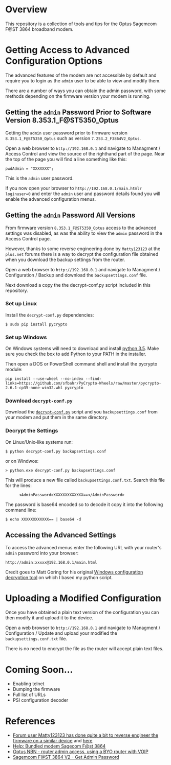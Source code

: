 # Overview

This repository is a collection of tools and tips for the Optus Sagemcom
F@ST 3864 broadband modem.

# Getting Access to Advanced Configuration Options

The advanced features of the modem are not accessible by default and require
you to login as the `admin` user to be able to view and modify them.

There are a number of ways you can obtain the admin password, with some methods
depending on the firmware version your modem is running.

## Getting the `admin` Password Prior to Software Version 8.353.1_F@ST5350_Optus

Getting the `admin` user password prior to firmware version 
`8.353.1_F@ST5350_Optus` such as version `7.253.2_F3864V2_Optus`.

Open a web browser to `http://192.168.0.1` and navigate to Managment / Access
Control and view the source of the righthand part of the page. Near the top of
the page you will find a line something like this:

    pwdAdmin = "XXXXXXX";

This is the `admin` user password.

If you now open your browser to `http://192.168.0.1/main.html?loginuser=0` and
enter the `admin` user and password details found you will enable the advanced
configuration menus.

## Getting the `admin` Password All Versions

From firmware version `8.353.1_F@ST5350_Optus` access to the advanced settings
was disabled, as was the ability to view the `admin` password in the Access
Control page.

However, thanks to some reverse engineering done by `Matty123123` at the `plus.net`
forums there is a way to decrypt the configuration file obtained when you
download the backup settings from the router.

Open a web browser to `http://192.168.0.1` and navigate to Managment
/ Configuration / Backup and download the `backupsettings.conf` file.

Next download a copy the the decrypt-conf.py script included in this
repository.

### Set up Linux

Install the `decrypt-conf.py` dependencies:

    $ sudo pip install pycrypto

### Set up Windows

On Windows systems will need to download and install [python 3.5](https://www.python.org/downloads/). Make sure you check the box to add Python to your PATH in the installer.

Then open a DOS or PowerShell command shell and install the pycrypto module:

    pip install --use-wheel --no-index --find-links=https://github.com/sfbahr/PyCrypto-Wheels/raw/master/pycrypto-2.6.1-cp35-none-win32.whl pycrypto

### Download `decrypt-conf.py`

Download the 
[`decrypt-conf.py`](https://raw.githubusercontent.com/mattimustang/optus-sagemcom-fast-3864-hacks/master/decrypt-conf.py) script and you `backupsettings.conf` from your modem and put them in the same directory.


### Decrypt the Settings

On Linux/Unix-like systems run:

    $ python decrypt-conf.py backupsettings.conf

or on Windwos:

    > python.exe decrypt-conf.py backupsettings.conf

This will produce a new file called `backupsettings.conf.txt`. Search this file
for the lines:

          <AdminPassword>XXXXXXXXXXXXX==</AdminPassword>

The password is base64 encoded so to decode it copy it into the following
command line:

    $ echo XXXXXXXXXXXX== | base64 -d

## Accessing the Advanced Settings

To access the advanced menus enter the following URL with your router's `admin` password
into your browser:

    http://admin:xxxxx@192.168.0.1/main.html

Credit goes to Matt Goring for his original [Windows configuration decryption
tool](https://community.plus.net/t5/Tech-Help-Software-Hardware-etc/Unlocking-the-potential-of-Sagemcom-2704N/m-p/1223467#M64842) on which I based my python
script.

# Uploading a Modified Configuration

Once you have obtained a plain text version of the configuration you can then
modify it and upload it to the device.

Open a web browser to `http://192.168.0.1` and navigate to Managment
/ Configuration / Update and upload your modified the `backupsettings.conf.txt` file.

There is no need to encrypt the file as the router will accept plain text files.

# Coming Soon...

- Enabling telnet
- Dumping the firmware
- Full list of URLs
- PSI configuration decoder

# References

- [Forum user Matty123123 has done quite a bit to reverse engineer the firmware
on a similar device](https://community.plus.net/t5/Tech-Help-Software-Hardware-etc/Unlocking-the-potential-of-Sagemcom-2704N/td-p/1223314) and [here](https://drive.google.com/folderview?id=0B4-Ln6UubyEeb1VQaTZDaXJzNVE)
-  [Help: Bundled modem Sagecom F@st 3864](http://forums.whirlpool.net.au/archive/2401743)
- [Optus NBN - router admin access, using a BYO router with VOIP](http://forums.whirlpool.net.au/archive/2238007)
- [Sagemcom F@ST 3864 V2 - Get Admin Password](https://www.exploit-db.com/exploits/37801/)
